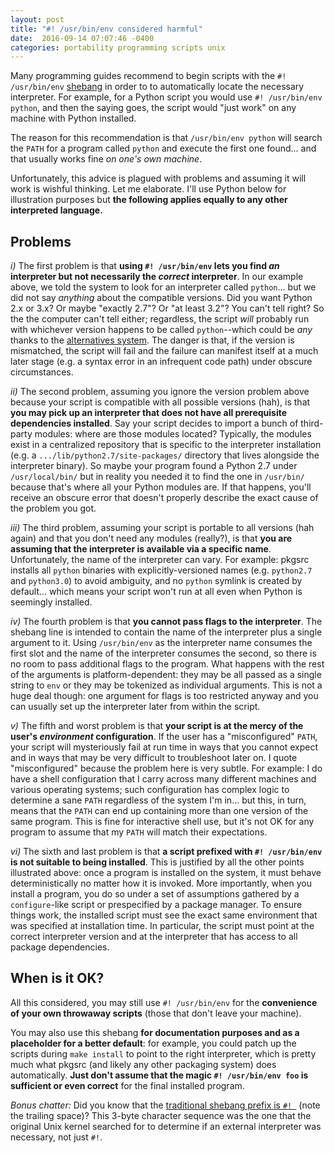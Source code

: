 ```yaml
---
layout: post
title: "#! /usr/bin/env considered harmful"
date:  2016-09-14 07:07:46 -0400
categories: portability programming scripts unix
---
```


Many programming guides recommend to begin scripts with the `#! /usr/bin/env` [shebang](https://en.wikipedia.org/wiki/Shebang_(Unix)) in order to to automatically locate the necessary interpreter. For example, for a Python script you would use `#! /usr/bin/env python`, and then the saying goes, the script would "just work" on any machine with Python installed.

The reason for this recommendation is that `/usr/bin/env python` will search the `PATH` for a program called `python` and execute the first one found... and that usually works fine *on one's own machine*.

Unfortunately, this advice is plagued with problems and assuming it will work is wishful thinking. Let me elaborate. I'll use Python below for illustration purposes but **the following applies equally to any other interpreted language.**

## Problems

*i)* The first problem is that **using `#! /usr/bin/env` lets you find *an* interpreter but not necessarily the *correct* interpreter**. In our example above, we told the system to look for an interpreter called `python`... but we did not say *anything* about the compatible versions. Did you want Python 2.x or 3.x? Or maybe "exactly 2.7"? Or "at least 3.2"? You can't tell right? So the the computer can't tell either; regardless, the script *will* probably run with whichever version happens to be called `python`--which could be *any* thanks to the [alternatives system](https://wiki.debian.org/DebianAlternatives). The danger is that, if the version is mismatched, the script will fail and the failure can manifest itself at a much later stage (e.g. a syntax error in an infrequent code path) under obscure circumstances.

*ii)* The second problem, assuming you ignore the version problem above because your script is compatible with all possible versions (hah), is that **you may pick up an interpreter that does not have all prerequisite dependencies installed**. Say your script decides to import a bunch of third-party modules: where are those modules located? Typically, the modules exist in a centralized repository that is specific to the interpreter installation (e.g. a `.../lib/python2.7/site-packages/` directory that lives alongside the interpreter binary). So maybe your program found a Python 2.7 under `/usr/local/bin/` but in reality you needed it to find the one in `/usr/bin/` because that's where all your Python modules are. If that happens, you'll receive an obscure error that doesn't properly describe the exact cause of the problem you got.

*iii)* The third problem, assuming your script is portable to all versions (hah again) and that you don't need any modules (really?), is that **you are assuming that the interpreter is available via a specific name**. Unfortunately, the name of the interpreter can vary. For example: pkgsrc installs all `python` binaries with explicitly-versioned names (e.g. `python2.7` and `python3.0`) to avoid ambiguity, and no `python` symlink is created by default... which means your script won't run at all even when Python is seemingly installed.

*iv)* The fourth problem is that **you cannot pass flags to the interpreter**. The shebang line is intended to contain the name of the interpreter plus a single argument to it. Using `/usr/bin/env` as the interpreter name consumes the first slot and the name of the interpreter consumes the second, so there is no room to pass additional flags to the program. What happens with the rest of the arguments is platform-dependent: they may be all passed as a single string to `env` or they may be tokenized as individual arguments. This is not a huge deal though: one argument for flags is too restricted anyway and you can usually set up the interpreter later from within the script.

*v)* The fifth and worst problem is that **your script is at the mercy of the user's *environment* configuration**. If the user has a "misconfigured" `PATH`, your script will mysteriously fail at run time in ways that you cannot expect and in ways that may be very difficult to troubleshoot later on. I quote "misconfigured" because the problem here is very subtle. For example: I do have a shell configuration that I carry across many different machines and various operating systems; such configuration has complex logic to determine a sane `PATH` regardless of the system I'm in... but this, in turn, means that the `PATH` can end up containing more than one version of the same program. This is fine for interactive shell use, but it's not OK for any program to assume that my `PATH` will match their expectations.

*vi)* The sixth and last problem is that **a script prefixed with `#! /usr/bin/env` is not suitable to being installed**. This is justified by all the other points illustrated above: once a program is installed on the system, it must behave deterministically no matter how it is invoked. More importantly, when you install a program, you do so under a set of assumptions gathered by a `configure`-like script or prespecified by a package manager. To ensure things work, the installed script must see the exact same environment that was specified at installation time. In particular, the script must point at the correct interpreter version and at the interpreter that has access to all package dependencies.

## When is it OK?

All this considered, you may still use `#! /usr/bin/env` for the **convenience of your own throwaway scripts** (those that don't leave your machine).

You may also use this shebang **for documentation purposes and as a placeholder for a better default**: for example, you could patch up the scripts during `make install` to point to the right interpreter, which is pretty much what pkgsrc (and likely any other packaging system) does automatically. **Just don't assume that the magic `#! /usr/bin/env foo` is sufficient or even correct** for the final installed program.

*Bonus chatter:* Did you know that the [traditional shebang prefix is `#! `](https://en.wikipedia.org/wiki/Shebang_(Unix)#History) (note the trailing space)? This 3-byte character sequence was the one that the original Unix kernel searched for to determine if an external interpreter was necessary, not just `#!`.
